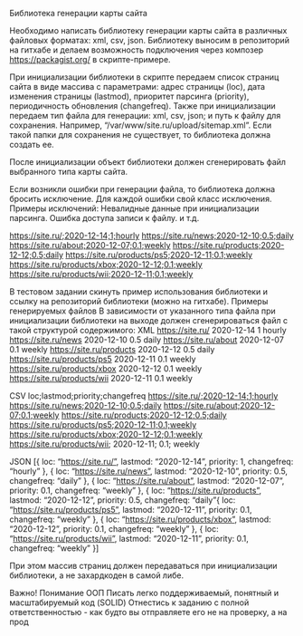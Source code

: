 Библиотека генерации карты сайта 

Необходимо написать библиотеку генерации карты сайта в различных файловых форматах: xml, csv, json. Библиотеку выносим в репозиторий на гитхабе и делаем возможность подключения через композер https://packagist.org/ в скрипте-примере.

При инициализации библиотеки в скрипте передаем список страниц сайта в виде массива с параметрами: адрес страницы (loc), дата изменения страницы (lastmod), приоритет парсинга (priority), периодичность обновления (changefreq). Также при инициализации передаем тип файла для генерации: xml, csv, json; и путь к файлу для сохранения. Например, “/var/www/site.ru/upload/sitemap.xml”. Если такой папки для сохранения не существует, то библиотека должна создать ее.

После инициализации объект библиотеки должен сгенерировать файл выбранного типа карты сайта.

Если возникли ошибки при генерации файла, то библиотека должна бросить исключение. Для каждой ошибки свой класс исключения. Примеры исключений:
Невалидные данные при инициализации парсинга.
Ошибка доступа записи к файлу.
и т.д.

https://site.ru/;2020-12-14;1;hourly
https://site.ru/news;2020-12-10;0.5;daily
https://site.ru/about;2020-12-07;0.1;weekly
https://site.ru/products;2020-12-12;0.5;daily
https://site.ru/products/ps5;2020-12-11;0.1;weekly
https://site.ru/products/xbox;2020-12-12;0.1;weekly
https://site.ru/products/wii;2020-12-11;0.1;weekly

В тестовом задании скинуть пример использования библиотеки и ссылку на репозиторий библиотеки (можно на гитхабе).
Примеры генерируемых файлов
В зависимости от указанного типа файла при инициализации библиотеки на выходе должен сгенерироваться файл с такой структурой содержимого:
XML
<urlset xmlns:xsi="http://www.w3.org/2001/XMLSchema-instance" xmlns="http://www.sitemaps.org/schemas/sitemap/0.9" xsi:schemaLocation="http://www.sitemaps.org/schemas/sitemap/0.9 http://www.sitemaps.org/schemas/sitemap/0.9/sitemap.xsd">
<url>
<loc>https://site.ru/</loc>
<lastmod>2020-12-14</lastmod>
<priority>1</priority>
<changefreq>hourly</changefreq>
</url>
<url>
<loc>https://site.ru/news</loc>
<lastmod>2020-12-10</lastmod>
<priority>0.5</priority>
<changefreq>daily</changefreq>
</url>
<url>
<loc>https://site.ru/about</loc>
<lastmod>2020-12-07</lastmod>
<priority>0.1</priority>
<changefreq>weekly</changefreq>
</url>
<url>
<loc>https://site.ru/products</loc>
<lastmod>2020-12-12</lastmod>
<priority>0.5</priority>
<changefreq>daily</changefreq>
</url>
<url>
<loc>https://site.ru/products/ps5</loc>
<lastmod>2020-12-11</lastmod>
<priority>0.1</priority>
<changefreq>weekly</changefreq>
</url>
<url>
<loc>https://site.ru/products/xbox</loc>
<lastmod>2020-12-12</lastmod>
<priority>0.1</priority>
<changefreq>weekly</changefreq>
</url>
<url>
<loc>https://site.ru/products/wii</loc>
<lastmod>2020-12-11</lastmod>
<priority>0.1</priority>
<changefreq>weekly</changefreq>
</url>
</urlset>

CSV
loc;lastmod;priority;changefreq
https://site.ru/;2020-12-14;1;hourly
https://site.ru/news;2020-12-10;0.5;daily
https://site.ru/about;2020-12-07;0.1;weekly
https://site.ru/products;2020-12-12;0.5;daily
https://site.ru/products/ps5;2020-12-11;0.1;weekly
https://site.ru/products/xbox;2020-12-12;0.1;weekly
https://site.ru/products/wii; 2020-12-11; 0.1; weekly

JSON
[{
	loc: “https://site.ru/”,
	lastmod: “2020-12-14”,
	priority: 1,
	changefreq: “hourly”
},
{
	loc: “https://site.ru/news”,
	lastmod: “2020-12-10”,
	priority: 0.5,
	changefreq: “daily”
},
{
	loc: “https://site.ru/about”,
	lastmod: “2020-12-07”,
	priority: 0.1,
	changefreq: “weekly”
},
{
	loc: “https://site.ru/products”,
	lastmod: “2020-12-12”,
	priority: 0.5,
	changefreq: “daily”{
	loc: “https://site.ru/products/ps5”,
	lastmod: “2020-12-11”,
	priority: 0.1,
	changefreq: “weekly”
},
{
	loc: “https://site.ru/products/xbox”,
	lastmod: “2020-12-12”,
	priority: 0.1,
	changefreq: “weekly”
},
{
	loc: “https://site.ru/products/wii”,
	lastmod: “2020-12-11”,
	priority: 0.1,
	changefreq: “weekly”
}]

При этом массив страниц должен передаваться при инициализации библиотеки, а не захардкоден в самой либе.

Важно!
Понимание ООП
Писать легко поддерживаемый, понятный и масштабируемый код (SOLID)
Отнестись к заданию с полной ответственностью - как будто вы отправляете его не на проверку, а на прод 
